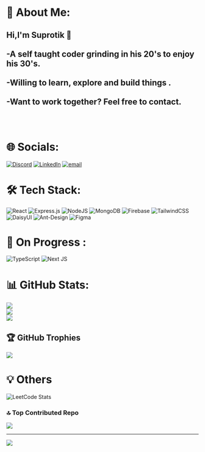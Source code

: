 # 💫 About Me:
## Hi,I'm Suprotik 👋<br><br> -A self taught coder grinding in his 20's to enjoy his 30's.<br><br> -Willing to learn, explore and build things .<br><br> -Want to work together? Feel free to contact.<br><br><br>


# 🌐 Socials:
[![Discord](https://img.shields.io/badge/Discord-%237289DA.svg?logo=discord&logoColor=white)](https://discord.gg/https://discord.com/users/1386662008518086796) [![LinkedIn](https://img.shields.io/badge/LinkedIn-%230077B5.svg?logo=linkedin&logoColor=white)](https://linkedin.com/in/https://linkedin.com/in/suprotik-chowdhury-2984a2352) [![email](https://img.shields.io/badge/Email-D14836?logo=gmail&logoColor=white)](mailto:csuprotik@gmail.com) 

# 🛠️ Tech Stack:
![React](https://img.shields.io/badge/react-%2320232a.svg?style=for-the-badge&logo=react&logoColor=%2361DAFB)   ![Express.js](https://img.shields.io/badge/express.js-%23404d59.svg?style=for-the-badge&logo=express&logoColor=%2361DAFB)   ![NodeJS](https://img.shields.io/badge/node.js-6DA55F?style=for-the-badge&logo=node.js&logoColor=white)   ![MongoDB](https://img.shields.io/badge/MongoDB-%234ea94b.svg?style=for-the-badge&logo=mongodb&logoColor=white)   ![Firebase](https://img.shields.io/badge/firebase-a08021?style=for-the-badge&logo=firebase&logoColor=ffcd34)   ![TailwindCSS](https://img.shields.io/badge/tailwindcss-%2338B2AC.svg?style=for-the-badge&logo=tailwind-css&logoColor=white) ![DaisyUI](https://img.shields.io/badge/daisyui-5A0EF8?style=for-the-badge&logo=daisyui&logoColor=white)   ![Ant-Design](https://img.shields.io/badge/-AntDesign-%230170FE?style=for-the-badge&logo=ant-design&logoColor=white)   ![Figma](https://img.shields.io/badge/figma-%23F24E1E.svg?style=for-the-badge&logo=figma&logoColor=white)

# 🎯 On Progress :
 ![TypeScript](https://img.shields.io/badge/typescript-%23007ACC.svg?style=for-the-badge&logo=typescript&logoColor=white)  ![Next JS](https://img.shields.io/badge/Next-black?style=for-the-badge&logo=next.js&logoColor=white)


# 📊 GitHub Stats:
![](https://github-readme-stats.vercel.app/api?username=Suprotik007&theme=merko&hide_border=true&include_all_commits=false&count_private=false)<br/>
![](https://nirzak-streak-stats.vercel.app/?user=Suprotik007&theme=merko&hide_border=true)<br/>
![](https://github-readme-stats.vercel.app/api/top-langs/?username=Suprotik007&theme=merko&hide_border=true&include_all_commits=false&count_private=false&layout=compact)


## 🏆 GitHub Trophies
![](https://github-profile-trophy.vercel.app/?username=Suprotik007&theme=onedark&no-frame=false&no-bg=true&margin-w=4)

# 💡 Others
![LeetCode Stats](https://leetcard.jacoblin.cool/suprotik007?theme=chartreuse&font=Cabin%20Sketch)


### 🔝 Top Contributed Repo
![](https://github-contributor-stats.vercel.app/api?username=Suprotik007&limit=5&theme=merko&combine_all_yearly_contributions=true)

---
[![](https://visitcount.itsvg.in/api?id=Suprotik007&icon=2&color=0)](https://visitcount.itsvg.in)

<!-- Proudly created with GPRM ( https://gprm.itsvg.in ) -->
